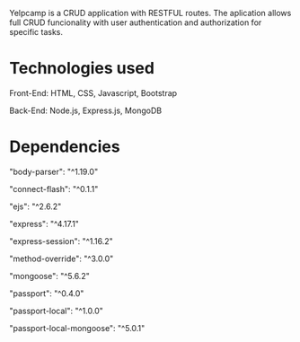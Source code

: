 Yelpcamp is a CRUD application with RESTFUL routes.
The aplication allows full CRUD funcionality with user authentication and authorization for specific tasks.

Technologies used
=================

Front-End: HTML, CSS, Javascript, Bootstrap

Back-End: Node.js, Express.js, MongoDB

Dependencies
============

"body-parser": "^1.19.0"

"connect-flash": "^0.1.1"

"ejs": "^2.6.2"

"express": "^4.17.1"

"express-session": "^1.16.2"

"method-override": "^3.0.0"

"mongoose": "^5.6.2"

"passport": "^0.4.0"

"passport-local": "^1.0.0"

"passport-local-mongoose": "^5.0.1"
